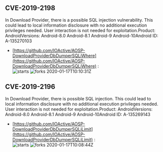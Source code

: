 ## CVE-2019-2198
 In Download Provider, there is a possible SQL injection vulnerability. This could lead to local information disclosure with no additional execution privileges needed. User interaction is not needed for exploitation.Product: AndroidVersions: Android-8.0 Android-8.1 Android-9 Android-10Android ID: A-135270103

- [https://github.com/IOActive/AOSP-DownloadProviderDbDumperSQLiWhere](https://github.com/IOActive/AOSP-DownloadProviderDbDumperSQLiWhere) :  
![starts](https://img.shields.io/github/stars/IOActive/AOSP-DownloadProviderDbDumperSQLiWhere.svg) 
![forks](https://img.shields.io/github/forks/IOActive/AOSP-DownloadProviderDbDumperSQLiWhere.svg) 
2020-01-17T10:10:31Z

## CVE-2019-2196
 In Download Provider, there is possible SQL injection. This could lead to local information disclosure with no additional execution privileges needed. User interaction is not needed for exploitation.Product: AndroidVersions: Android-8.0 Android-8.1 Android-9 Android-10Android ID: A-135269143

- [https://github.com/IOActive/AOSP-DownloadProviderDbDumperSQLiLimit](https://github.com/IOActive/AOSP-DownloadProviderDbDumperSQLiLimit) :  
![starts](https://img.shields.io/github/stars/IOActive/AOSP-DownloadProviderDbDumperSQLiLimit.svg) 
![forks](https://img.shields.io/github/forks/IOActive/AOSP-DownloadProviderDbDumperSQLiLimit.svg) 
2020-01-17T10:08:44Z

